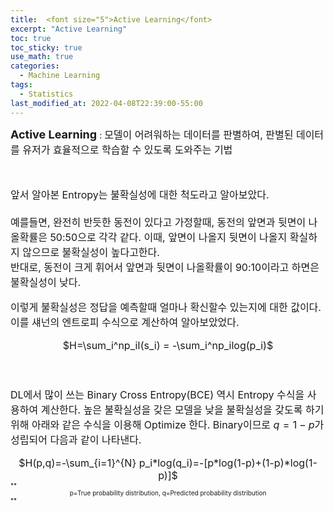 ```yaml
---
title:  <font size="5">Active Learning</font>
excerpt: "Active Learning"
toc: true
toc_sticky: true
use_math: true
categories:
  - Machine Learning
tags:
  - Statistics
last_modified_at: 2022-04-08T22:39:00-55:00
---
```


**<font size="4">Active Learning</font>** : <font size="3">모델이 어려워하는 데이터를 판별하여, 판별된 데이터를 유저가 효율적으로 학습할 수 있도록 도와주는 기법</font>
<br><br><br>


<font size="3">
<div markdown = "1">
앞서 알아본 Entropy는 불확실성에 대한 척도라고 알아보았다.<br><br>
예를들면, 완전히 반듯한 동전이 있다고 가정할때, 동전의 앞면과 뒷면이 나올확률은 50:50으로 각각 같다.
이때, 앞면이 나올지 뒷면이 나올지 확실하지 않으므로 불확실성이 높다고한다.<br>
반대로, 동전이 크게 휘어서 앞면과 뒷면이 나올확률이 90:10이라고 하면은 불확실성이 낮다.

이렇게 불확실성은 정답을 예측할때 얼마나 확신할수 있는지에 대한 값이다.
이를 섀넌의 엔트로피 수식으로 계산하여 알아보았었다.<br>

<center>$H=\sum_i^np_iI(s_i) = -\sum_i^np_ilog(p_i)$</center>

<br>
<br>

DL에서 많이 쓰는 Binary Cross Entropy(BCE) 역시 Entropy 수식을 사용하여 계산한다.
높은 불확실성을 갖은 모델을 낮을 불확실성을 갖도록 하기위해 아래와 같은 수식을 이용해 Optimize 한다.
Binary이므로 $q=1-p$가 성립되어 다음과 같이 나타낸다.
<center>$H(p,q)=-\sum_{i=1}^{N} p_i*log(q_i)=-[p*log(1-p)+(1-p)*log(1-p)]$</center>
<font size="1"><div markdown = "1">
**<center>p=True probability distribution, q=Predicted probability distribution</center>**





</div></font>

</div>
</font>


